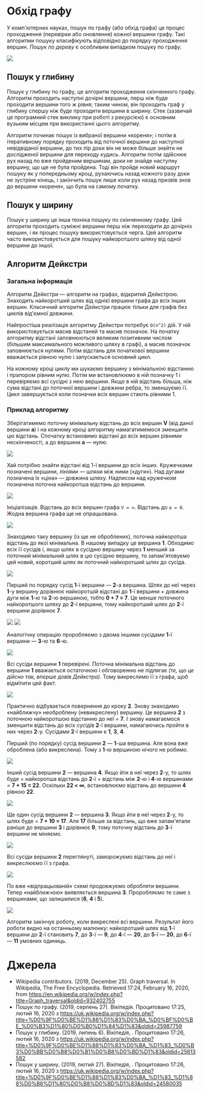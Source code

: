 # Обхід графу
У комп'ютерних науках, пошук по графу (або обхід графа) це процес проходження (перевірки або оновлення) кожної вершини графу. Такі алгоритми пошуку класифікують відповідно до порядку проходження вершин. _Пошук по дереву_ є особливим випадком пошуку по графу.

![](https://upload.wikimedia.org/wikipedia/commons/c/c7/Graph-scan.png)
## Пошук у глибину
Пошук у глибину по графу, це алгоритм проходження скінченного графу. Алгоритм проходить наступні дочірні вершини, перш ніж буде проходити вершини того ж рівня; таким чином, він проходить граф у глибину спершу ніж буде проходити вершини в ширину. Стек (зазвичай це програмний стек виклику при роботі з рекурсією) є основним вузьким місцем при використанні цього алгоритму.

Алгоритм починає пошук із вибраної вершини «кореня»; і потім в ітеративному порядку проходить від поточної вершини до наступної невідвіданої вершини, до тих пір доки він не може більше знайти не дослідженої вершини для переходу кудись. Алгоритм потім здійснює рух назад по вже пройденим вершинам, доки не знайде наступну вершину, що ще не була пройдена. Тоді він пройде новий маршрут пошуку як у попередньому кроці, рухаючись назад кожного разу доки не зустріне кінець, і закінчить пошук лише коли рух назад призвів знов до вершини «кореня», що була на самому початку.
## Пошук у ширину
Пошук у ширину це інша техніка пошуку по скінченному графу. Цей алгоритм проходить суміжні вершини перш ніж переходити до дочірніх вершин, і як процес пошуку використовується черга. Цей алгоритм часто використовується для пошуку найкоротшого шляху від одної вершини до іншої.
## Алгоритм Дейкстри
### Загальна інформація
Алгоритм Дейкстри — алгоритм на графах, відкритий Дейкстрою. Знаходить найкоротший шлях від однієї вершини графа до всіх інших вершин. Класичний алгоритм Дейкстри працює тільки для графів без циклів від'ємної довжини.

Найпростіша реалізація алгоритму Дейкстри потребує `O(n^2)` дій. У ній використовується масив відстаней та масив позначок. На початку алгоритму відстані заповнюються великим позитивним числом (більшим максимального можливого шляху в графі), а масив позначок заповнюється нулями. Потім відстань для початкової вершини вважається рівною нулю і запускається основний цикл.

На кожному кроці циклу ми шукаємо вершину з мінімальною відстанню і прапором рівним нулю. Потім ми встановлюємо в ній позначку 1 і перевіряємо всі сусідні з нею вершини. Якщо в ній відстань більша, ніж сума відстані до поточної вершини і довжини ребра, то зменшуємо її. Цикл завершується коли позначки всіх вершин стають рівними 1.
### Приклад алгоритму
Зберігатимемо поточну мінімальну відстань до всіх вершин __V__ (від даної вершини __a__) і на кожному кроці алгоритму намагатимемося зменшити цю відстань. Спочатку встановимо відстані до всіх вершин рівними нескінченості, а до вершини __а__ — нулю.

![](https://upload.wikimedia.org/wikipedia/commons/d/de/Dijkstra_graph0.PNG)

Хай потрібно знайти відстані від 1-ї вершини до всіх інших. Кружечками позначені вершини, лініями — шляхи між ними («дуги»). Над дугами позначена їх «ціна» — довжина шляху. Надписом над кружечком позначена поточна найкоротша відстань до вершини.

![](https://upload.wikimedia.org/wikipedia/commons/a/aa/Dijkstra_graph1.PNG)

Ініціалізація. Відстань до всіх вершин графа `V = ∞`. Відстань до `а = 0`. Жодна вершина графа ще не опрацьована.

![](https://upload.wikimedia.org/wikipedia/commons/4/48/Dijkstra_graph2.PNG)

Знаходимо таку вершину (із ще не оброблених), поточна найкоротша відстань до якої мінімальна. В нашому випадку це вершина __1__. Обходимо всіх її сусідів і, якщо шлях в сусідню вершину через __1__ менший за поточний мінімальний шлях в цю сусідню вершину, то запам'ятовуємо цей новий, коротший шлях як поточний найкоротший шлях до сусіда.

![](https://upload.wikimedia.org/wikipedia/commons/5/55/Dijkstra_graph3.PNG)

Перший по порядку сусід __1__-ї вершини — __2__-а вершина. Шлях до неї через __1__-у вершину дорівнює найкоротшій відстані до __1__-ї вершини + довжина дуги між __1__-ю та __2__-ю вершиною, тобто __0 + 7 = 7__. Це менше поточного найкоротшого шляху до __2__-ї вершини, тому найкоротший шлях до __2__-ї вершини дорівнює __7__.

![](https://upload.wikimedia.org/wikipedia/commons/c/c3/Dijkstra_graph4.PNG)
![](https://upload.wikimedia.org/wikipedia/commons/0/04/Dijkstra_graph5.PNG)

Аналогічну операцію проробляємо з двома іншими сусідами __1__-ї вершини — __3__-ю та __6__-ю.

![](https://upload.wikimedia.org/wikipedia/commons/b/b3/Dijkstra_graph6.PNG)

Всі сусіди вершини __1__ перевірені. Поточна мінімальна відстань до вершини __1__ вважається остаточною і обговоренню не підлягає _(те, що це дійсно так, вперше довів Дейкстра)_. Тому викреслимо її з графа, щоб відмітити цей факт.

![](https://upload.wikimedia.org/wikipedia/commons/f/f2/Dijkstra_graph7.PNG)

Практично відбувається повернення до кроку __2__. Знову знаходимо «найближчу» необроблену (невикреслену) вершину. Це вершина __2__ з поточною найкоротшою відстанню до неї = __7__. І знову намагаємося зменшити відстань до всіх сусідів __2__-ї вершини, намагаючись пройти в них через __2__-у. Сусідами __2__-ї вершини є __1__, __3__, __4__.

Перший (по порядку) сусід вершини __2__ — __1__-ша вершина. Але вона вже оброблена (або викреслена). Тому з __1__-ю вершиною нічого не робимо.

![](https://upload.wikimedia.org/wikipedia/commons/f/f4/Dijkstra_graph8.PNG)

Інший сусід вершини __2__ — вершина __4__. Якщо йти в неї через __2__-у, то шлях буде = найкоротша відстань до __2__-ї + відстань між __2__-ю і __4__-ю вершинами = __7 + 15 = 22__. Оскільки __22 < ∞__, встановлюємо відстань до вершини __4__ рівною __22__. 

![](https://upload.wikimedia.org/wikipedia/commons/f/fc/Dijkstra_graph9.PNG)

Ще один сусід вершини __2__ — вершина __3__. Якщо йти в неї через __2__-у, то шлях буде = __7 + 10 = 17__. Але __17__ більше за відстань, що вже запам'ятали раніше до вершини __3__ і дорівнює __9__, тому поточну відстань до __3__-ї вершини не міняємо.

![](https://upload.wikimedia.org/wikipedia/commons/4/4a/Dijkstra_graph10.PNG)

Всі сусіди вершини __2__ переглянуті, заморожуємо відстань до неї і викреслюємо її з графа. 

![](https://upload.wikimedia.org/wikipedia/commons/1/1d/Dijkstra_graph11.PNG)

По вже «відпрацьованій» схемі продовжуємо обробляти вершини. Тепер «найближчою» виявляється вершина  __3__. Проробляємо те саме з вершинами, що залишилися (__6__, __4__ і __5__).

![](https://upload.wikimedia.org/wikipedia/commons/a/a7/Dijkstra_graph14.PNG)

Алгоритм закінчує роботу, коли викреслені всі вершини. Результат його роботи видно на останньому малюнку: найкоротший шлях від __1__-ї вершини до __2__-ї становить __7__, до __3__-ї — __9__, до __4__-ї — __20__, до __5__-ї — __20__, до __6__-ї — __11__ умовних одиниць.

# Джерела
* Wikipedia contributors. (2019, December 25). Graph traversal. In Wikipedia, The Free Encyclopedia. Retrieved 17:24, February 16, 2020, from https://en.wikipedia.org/w/index.php?title=Graph_traversal&oldid=932402755
* Пошук по графу. (2019, серпень 27). Вікіпедія. Процитовано 17:25, лютий 16, 2020 з https://uk.wikipedia.org/w/index.php?title=%D0%9F%D0%BE%D1%88%D1%83%D0%BA_%D0%BF%D0%BE_%D0%B3%D1%80%D0%B0%D1%84%D1%83&oldid=25987759
* Пошук у глибину. (2019, липень 6). Вікіпедія, . Процитовано 17:26, лютий 16, 2020 з https://uk.wikipedia.org/w/index.php?title=%D0%9F%D0%BE%D1%88%D1%83%D0%BA_%D1%83_%D0%B3%D0%BB%D0%B8%D0%B1%D0%B8%D0%BD%D1%83&oldid=25613582
* Пошук у ширину. (2019, лютий 27). Вікіпедія, . Процитовано 17:26, лютий 16, 2020 з https://uk.wikipedia.org/w/index.php?title=%D0%9F%D0%BE%D1%88%D1%83%D0%BA_%D1%83_%D1%88%D0%B8%D1%80%D0%B8%D0%BD%D1%83&oldid=24580035
